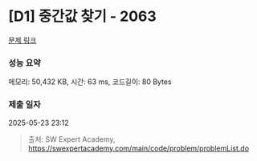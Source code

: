 # [D1] 중간값 찾기 - 2063 

[문제 링크](https://swexpertacademy.com/main/code/problem/problemDetail.do?contestProbId=AV5QPsXKA2UDFAUq) 

### 성능 요약

메모리: 50,432 KB, 시간: 63 ms, 코드길이: 80 Bytes

### 제출 일자

2025-05-23 23:12



> 출처: SW Expert Academy, https://swexpertacademy.com/main/code/problem/problemList.do